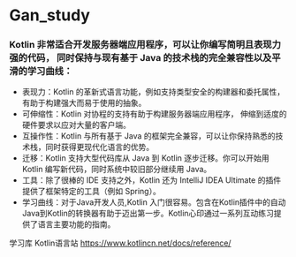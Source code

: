 #  Gan_study

### Kotlin 非常适合开发服务器端应用程序，可以让你编写简明且表现力强的代码， 同时保持与现有基于 Java 的技术栈的完全兼容性以及平滑的学习曲线：
+ 表现力：Kotlin 的革新式语言功能，例如支持类型安全的构建器和委托属性，有助于构建强大而易于使用的抽象。
+ 可伸缩性：Kotlin 对协程的支持有助于构建服务器端应用程序， 伸缩到适度的硬件要求以应对大量的客户端。
+ 互操作性：Kotlin 与所有基于 Java 的框架完全兼容，可以让你保持熟悉的技术栈，同时获得更现代化语言的优势。
+ 迁移：Kotlin 支持大型代码库从 Java 到 Kotlin 逐步迁移。你可以开始用 Kotlin 编写新代码，同时系统中较旧部分继续用 Java。
+ 工具：除了很棒的 IDE 支持之外，Kotlin 还为 IntelliJ IDEA Ultimate 的插件提供了框架特定的工具（例如 Spring）。
+ 学习曲线：对于Java开发人员,Kotlin 入门很容易。包含在Kotlin插件中的自动Java到Kotlin的转换器有助于迈出第一步。Kotlin心印通过一系列互动练习提供了语言主要功能的指南。

学习库
Kotlin语言站
https://www.kotlincn.net/docs/reference/